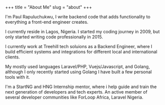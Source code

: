 +++
title = "About Me"
slug = "about"
+++

I'm Paul Rapuluchukwu, I write backend code that adds functionality to everything a front-end engineer creates.

I currently reside in Lagos, Nigeria. I started my coding journey in 2009, but only started writing code professionally in 2015.

I currently work at Treehill tech soluions as a Backend Engineer, where I build efficient systems and integrations for different local and international clients.

My mostly used languages Laravel/PHP, Vuejs/Javascript, and Golang, although I only recently started using Golang I have built a few personal tools with it.

I'm a StartNG and HNG Internship mentor, where i help guide and train the next generation of developers and tech experts. An active member of several developer communities like ForLoop Africa, Laravel Nigeria.
